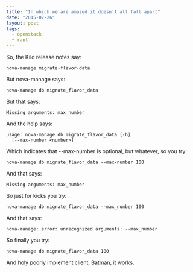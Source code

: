 ```yaml
---
title: "In which we are amazed it doesn't all fall apart"
date: "2015-07-26"
layout: post
tags:
  - openstack
  - rant
---
```


So, the Kilo release notes say:

    nova-manage migrate-flavor-data

But nova-manage says:

    nova-manage db migrate_flavor_data

But that says:

    Missing arguments: max_number

And the help says:

    usage: nova-manage db migrate_flavor_data [-h]
      [--max-number <number>]

Which indicates that --max-number is optional, but whatever, so you
try:

    nova-manage db migrate_flavor_data --max-number 100

And that says:

    Missing arguments: max_number

So just for kicks you try:

    nova-manage db migrate_flavor_data --max_number 100

And that says:

    nova-manage: error: unrecognized arguments: --max_number

So finally you try:

    nova-manage db migrate_flavor_data 100

And holy poorly implement client, Batman, it works.


